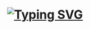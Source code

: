 # [![Typing SVG](https://readme-typing-svg.demolab.com?font=Fira+Code&pause=1000&random=false&width=435&lines=Testing+Nara+%F0%9F%8C%BC)](https://git.io/typing-svg)
